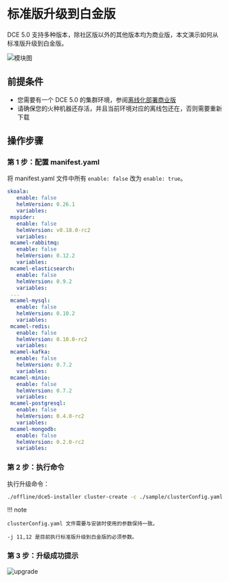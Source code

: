# 标准版升级到白金版

DCE 5.0 支持多种版本，除社区版以外的其他版本均为商业版，本文演示如何从标准版升级到白金版。

![模块图](https://docs.daocloud.io/daocloud-docs-images/docs/images/dce-modules04.png)

## 前提条件

- 您需要有一个 DCE 5.0 的集群环境，参阅[离线化部署商业版](commercial/start-install.md)
- 请确保您的火种机器还存活，并且当前环境对应的离线包还在，否则需要重新下载

## 操作步骤

### 第 1 步：配置 manifest.yaml

将 manifest.yaml 文件中所有 `enable: false` 改为 `enable: true`。

```yaml title="manifest.yaml"
skoala:
   enable: false
   helmVersion: 0.26.1
   variables:
 mspider:
   enable: false
   helmVersion: v0.18.0-rc2
   variables:
 mcamel-rabbitmq:
   enable: false
   helmVersion: 0.12.2
   variables:
 mcamel-elasticsearch:
   enable: false
   helmVersion: 0.9.2
   variables:
 ...
 mcamel-mysql:
   enable: false
   helmVersion: 0.10.2
   variables:
 mcamel-redis:
   enable: false
   helmVersion: 0.10.0-rc2
   variables:
 mcamel-kafka:
   enable: false
   helmVersion: 0.7.2
   variables:
 mcamel-minio:
   enable: false
   helmVersion: 0.7.2
   variables:
 mcamel-postgresql:
   enable: false
   helmVersion: 0.4.0-rc2
   variables:
 mcamel-mongodb:
   enable: false
   helmVersion: 0.2.0-rc2
   variables:
```

### 第 2 步：执行命令

执行升级命令：

```bash
./offline/dce5-installer cluster-create -c ./sample/clusterConfig.yaml -m ./sample/manifest.yaml -j 11,12
```

!!! note

    clusterConfig.yaml 文件需要与安装时使用的参数保持一致。

    -j 11,12 是目前执行标准版升级到白金版的必须参数。

### 第 3 步：升级成功提示

![upgrade](https://docs.daocloud.io/daocloud-docs-images/docs/zh/docs/install/commercial/images/succeed01.png)
